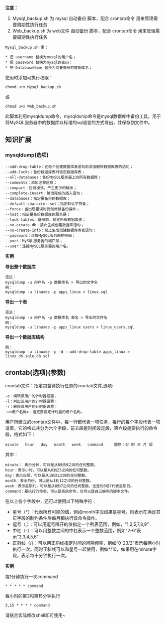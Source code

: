 **注意：**

   1. Mysql_backup.sh 为 mysql 自动备份 脚本，配合 crontab命令 用来管理需要周期性执行任务
   2. Web_backup.sh   为 web文件 自动备份 脚本，配合 crontab命令 用来管理需要周期性执行任务
  
 ``` 
 Mysql_backup.sh 里：
  
* 把 username 替换为mysql的用户名；
* 把 password 替换为mysql的密码； 
* 把 DatabaseName 替换为需要备份的数据库名；

```

使用时添加可执行权限：
```
chmod u+x Mysql_backup.sh 
```
或
```
chmod u+x Web_backup.sh
```

此脚本利用mysqldump命令，mysqldump命令是mysql数据库中备份工具，用于将MySQL服务器中的数据库以标准的sql语言的方式导出，并保存到文件中。


## 知识扩展 


### mysqldump(选项)
```
--add-drop-table：在每个创建数据库表语句前添加删除数据库表的语句；
--add-locks：备份数据库表时锁定数据库表；
--all-databases：备份MySQL服务器上的所有数据库；
--comments：添加注释信息；
--compact：压缩模式，产生更少的输出；
--complete-insert：输出完成的插入语句；
--databases：指定要备份的数据库；
--default-character-set：指定默认字符集；
--force：当出现错误时仍然继续备份操作；
--host：指定要备份数据库的服务器；
--lock-tables：备份前，锁定所有数据库表；
--no-create-db：禁止生成创建数据库语句；
--no-create-info：禁止生成创建数据库库表语句；
--password：连接MySQL服务器的密码；
--port：MySQL服务器的端口号；
--user：连接MySQL服务器的用户名。

```
**实例**

**导出整个数据库**
```
语法：
mysqldump -u 用户名 -p 数据库名 > 导出的文件名
例：
mysqldump -u linuxde -p apps_linux > linux.sql

```
**导出一个表**
```
语法：
mysqldump -u 用户名 -p 数据库名 表名 > 导出的文件名
例：
mysqldump -u linuxde -p apps_linux users > linux_users.sql
```
**导出一个数据库结构** 
```
例：
mysqldump -u linuxde -p -d --add-drop-table apps_linux > linux_db.sqle_db.sql
```

## crontab(选项)(参数)

crontab文件：指定包含待执行任务的crontab文件,选项:
```
-e：编辑该用户的计时器设置；
-l：列出该用户的计时器设置；
-r：删除该用户的计时器设置；
-u<用户名称>：指定要设定计时器的用户名称。
```
用户所建立的crontab文件中，每一行都代表一项任务，每行的每个字段代表一项设置，它的格式共分为六个字段，前五段是时间设定段，第六段是要执行的命令段，格式如下：
```
minute   hour   day   month   week   command     顺序：分 时 日 月 周
```
其中：
```
minute： 表示分钟，可以是从0到59之间的任何整数。
hour：表示小时，可以是从0到23之间的任何整数。
day：表示日期，可以是从1到31之间的任何整数。
month：表示月份，可以是从1到12之间的任何整数。
week：表示星期几，可以是从0到7之间的任何整数，这里的0或7代表星期日。
command：要执行的命令，可以是系统命令，也可以是自己编写的脚本文件。
```
在以上各个字段中，还可以使用以下特殊字符：

* 星号（*）：代表所有可能的值，例如month字段如果是星号，则表示在满足其它字段的制约条件后每月都执行该命令操作。
* 逗号（,）：可以用逗号隔开的值指定一个列表范围，例如，“1,2,5,7,8,9”
* 中杠（-）：可以用整数之间的中杠表示一个整数范围，例如“2-6”表示“2,3,4,5,6”
* 正斜线（/）：可以用正斜线指定时间的间隔频率，例如“0-23/2”表示每两小时执行一次。同时正斜线可以和星号一起使用，例如*/10，如果用在minute字段，表示每十分钟执行一次。

**实例**

每1分钟执行一次command
```
* * * * * command
```

每小时的第3和第15分钟执行
```
3,15 * * * * command
```

请结合实际修改shell即可使用~
